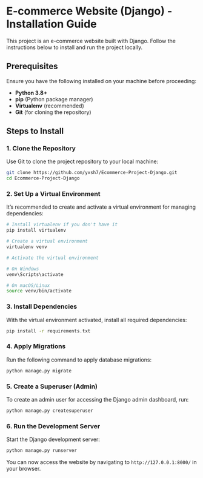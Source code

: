 # E-commerce Website (Django) - Installation Guide

This project is an e-commerce website built with Django. Follow the instructions below to install and run the project locally.

## Prerequisites

Ensure you have the following installed on your machine before proceeding:

- **Python 3.8+**
- **pip** (Python package manager)
- **Virtualenv** (recommended)
- **Git** (for cloning the repository)


## Steps to Install

### 1. Clone the Repository

Use Git to clone the project repository to your local machine:

```bash
git clone https://github.com/yxsh7/Ecommerce-Project-Django.git
cd Ecommerce-Project-Django
```

### 2. Set Up a Virtual Environment

It’s recommended to create and activate a virtual environment for managing dependencies:

```bash
# Install virtualenv if you don't have it
pip install virtualenv

# Create a virtual environment
virtualenv venv

# Activate the virtual environment

# On Windows
venv\Scripts\activate

# On macOS/Linux
source venv/bin/activate
```

### 3. Install Dependencies

With the virtual environment activated, install all required dependencies:

```bash
pip install -r requirements.txt
```


### 4. Apply Migrations

Run the following command to apply database migrations:

```bash
python manage.py migrate
```

### 5. Create a Superuser (Admin)

To create an admin user for accessing the Django admin dashboard, run:

```bash
python manage.py createsuperuser
```

### 6. Run the Development Server

Start the Django development server:

```bash
python manage.py runserver
```

You can now access the website by navigating to `http://127.0.0.1:8000/` in your browser.
